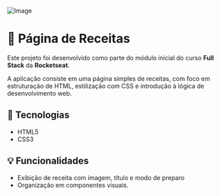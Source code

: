![Image](https://github.com/user-attachments/assets/ac715553-3b24-4050-98c7-32694b7ad080)

# 📖 Página de Receitas

Este projeto foi desenvolvido como parte do módulo inicial do curso **Full Stack** da **Rocketseat**.

A aplicação consiste em uma página simples de receitas, com foco em estruturação de HTML, estilização com CSS e introdução à lógica de desenvolvimento web.

## 🧪 Tecnologias

- HTML5
- CSS3

## 💡 Funcionalidades

- Exibição de receita com imagem, título e modo de preparo
- Organização em componentes visuais.
